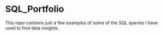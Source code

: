 # SQL_Portfolio

This repo contains just a few examples of some of the SQL queries I have used to find data insights.
